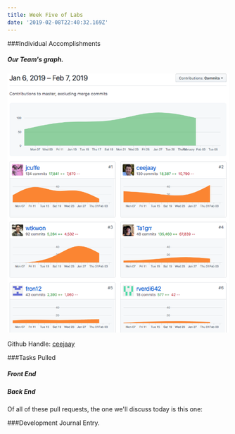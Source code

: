 ```yaml
---
title: Week Five of Labs
date: '2019-02-08T22:40:32.169Z'
---
```


###Individual Accomplishments


##### Our Team's graph.
![Team Graph](team_graph.png)

Github Handle: [ceejaay](https://github.com/ceejaay)

###Tasks Pulled 

##### Front End


##### Back End


Of all of these pull requests, the one we'll discuss today is this one:


###Development Journal Entry.
